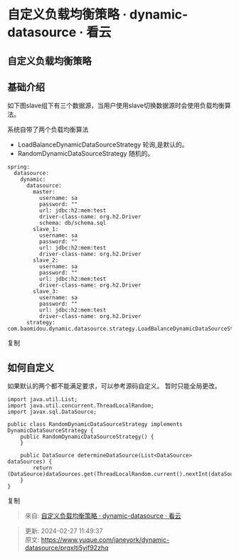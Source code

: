 # 自定义负载均衡策略 · dynamic-datasource · 看云

## 自定义负载均衡策略
## 基础介绍
如下图slave组下有三个数据源，当用户使用slave切换数据源时会使用负载均衡算法。

系统自带了两个负载均衡算法

+ LoadBalanceDynamicDataSourceStrategy 轮询,是默认的。
+ RandomDynamicDataSourceStrategy 随机的。

```plain
spring:
  datasource:
    dynamic:
      datasource:
        master:
          username: sa
          password: ""
          url: jdbc:h2:mem:test
          driver-class-name: org.h2.Driver
          schema: db/schema.sql
        slave_1:
          username: sa
          password: ""
          url: jdbc:h2:mem:test
          driver-class-name: org.h2.Driver
        slave_2:
          username: sa
          password: ""
          url: jdbc:h2:mem:test
          driver-class-name: org.h2.Driver
        slave_3:
          username: sa
          password: ""
          url: jdbc:h2:mem:test
          driver-class-name: org.h2.Driver
      strategy: com.baomidou.dynamic.datasource.strategy.LoadBalanceDynamicDataSourceStrategy
```

复制

## 如何自定义
如果默认的两个都不能满足要求，可以参考源码自定义。 暂时只能全局更改。

```plain
import java.util.List;
import java.util.concurrent.ThreadLocalRandom;
import javax.sql.DataSource;

public class RandomDynamicDataSourceStrategy implements DynamicDataSourceStrategy {
    public RandomDynamicDataSourceStrategy() {
    }

    public DataSource determineDataSource(List<DataSource> dataSources) {
        return (DataSource)dataSources.get(ThreadLocalRandom.current().nextInt(dataSources.size()));
    }
}
```

复制  


> 来自: [自定义负载均衡策略 · dynamic-datasource · 看云](https://www.kancloud.cn/tracy5546/dynamic-datasource/2268604)
>



> 更新: 2024-02-27 11:49:37  
> 原文: <https://www.yuque.com/janeyork/dynamic-datasource/prqxlti5yif92zhq>
